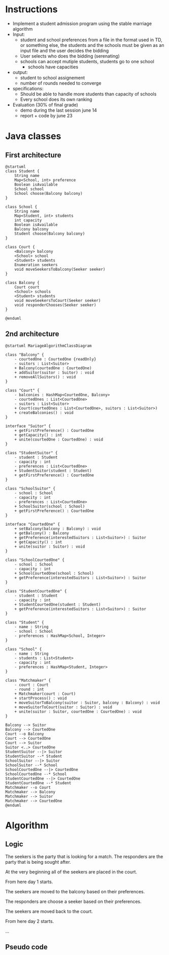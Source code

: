 # Instructions

- Implement a student admission program using the stable marriage algorithm
- Input:
	- student and school preferences from a file in the format used in TD, or something else, the students and the schools must be given as an input file and the user decides the bidding
	- User selects who does the bidding (serenating)
	- schools can accept mutiple students, students go to one school
		- schools have capacities
- output:
	- student to school assignement
	- number of rounds needed to converge
- specifications:
	- Should be able to handle more students than capacity of schools
	- Every school does its own ranking
- Evaluation (30% of final grade)
	- demo during the last session june 14
	- report + code by june 23

# Java classes

## First architecture

```plantuml
@startuml
class Student {
    String name
    Map<School, int> preference 
    Boolean isAvailable
    School school
    School choose(Balcony balcony)
}

class School {
    String name
    Map<Student, int> students
    int capacity
    Boolean isAvailable
    Balcony balcony
    Student choose(Balcony balcony)
}

class Court {
    <Balcony> balcony
    <School> school
    <Student> students
    Enumeration seekers
    void moveSeekersToBalcony(Seeker seeker)
}

class Balcony {
    Court court
    <School> schools
    <Student> students
    void moveSeekersToCourt(Seeker seeker)
    void responderChooses(Seeker seeker)
}

@enduml
```

## 2nd architecture

```plantuml
@startuml MariageAlgorithmClassDiagram

class "Balcony" {
    - courtedOne : CourtedOne {readOnly}
    - suitors : List<Suitor>
    + Balcony(courtedOne : CourtedOne)
    + addSuitor(suitor : Suitor) : void
    + removeAllSuitors() : void
}

class "Court" {
    - balconies : HashMap<CourtedOne, Balcony>
    - courtedOnes : List<CourtedOne>
    - suitors : List<Suitor>
    + Court(courtedOnes : List<CourtedOne>, suitors : List<Suitor>)
    + createBalconies() : void
}

interface "Suitor" {
    + getFirstPreference() : CourtedOne
    + getCapacity() : int
    + unite(courtedOne : CourtedOne) : void
}

class "StudentSuitor" {
    - student : Student
    - capacity : int
    - preferences : List<CourtedOne>
    + StudentSuitor(student : Student)
    + getFirstPreference() : CourtedOne
}

class "SchoolSuitor" {
    - school : School
    - capacity : int
    - preferences : List<CourtedOne>
    + SchoolSuitor(school : School)
    + getFirstPreference() : CourtedOne
}

interface "CourtedOne" {
    + setBalcony(balcony : Balcony) : void
    + getBalcony() : Balcony
    + getPreference(interestedSuitors : List<Suitor>) : Suitor
    + getCapacity() : int
    + unite(suitor : Suitor) : void
}

class "SchoolCourtedOne" {
    - school : School
    - capacity : int
    + SchoolCourtedOne(school : School)
    + getPreference(interestedSuitors : List<Suitor>) : Suitor
}

class "StudentCourtedOne" {
    - student : Student
    - capacity : int
    + StudentCourtedOne(student : Student)
    + getPreference(interestedSuitors : List<Suitor>) : Suitor
}

class "Student" {
    - name : String
    - school : School
    - preferences : HashMap<School, Integer>
}

class "School" {
    - name : String
    - students : List<Student>
    - capacity : int
    - preferences : HashMap<Student, Integer>
}

class "Matchmaker" {
    - court : Court
    - round : int
    + Matchmaker(court : Court)
    + startProcess() : void
    + moveSuitorToBalcony(suitor : Suitor, balcony : Balcony) : void
    + moveSuitorToCourt(suitor : Suitor) : void
    + unite(suitor : Suitor, courtedOne : CourtedOne) : void
}

Balcony --> Suitor
Balcony --> CourtedOne
Court --o Balcony
Court --> CourtedOne
Court --> Suitor
Suitor <..> CourtedOne
StudentSuitor --|> Suitor
StudentSuitor --* Student
SchoolSuitor --|> Suitor
SchoolSuitor --* School
SchoolCourtedOne --|> CourtedOne
SchoolCourtedOne --* School
StudentCourtedOne --|> CourtedOne
StudentCourtedOne --* Student
Matchmaker --o Court
Matchmaker --> Balcony
Matchmaker --> Suitor
Matchmaker --> CourtedOne
@enduml
```

# Algorithm

## Logic

The seekers is the party that is looking for a match.
The responders are the party that is being sought after.

At the very beginning all of the seekers are placed in the court.

From here day 1 starts.

The seekers are moved to the balcony based on their preferences.

The responders are choose a seeker based on their preferences.

The seekers are moved back to the court.

From here day 2 starts.

...


## Pseudo code

```



```



